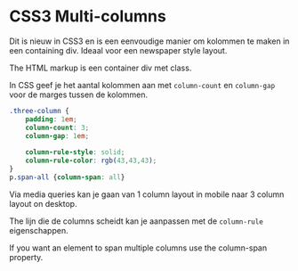 # CSS3 Multi-columns
Dit is nieuw in CSS3 en is een eenvoudige manier om kolommen te maken in een containing div. Ideaal voor een newspaper style layout.

The HTML markup is een container div met class.

In CSS geef je het aantal kolommen aan met `column-count` en `column-gap` voor de marges tussen de kolommen.
```CSS
.three-column {
    padding: 1em;
    column-count: 3;
    column-gap: 1em;
   
    column-rule-style: solid;
    column-rule-color: rgb(43,43,43);
}
p.span-all {column-span: all}
```
Via media queries kan je gaan van 1 column layout in mobile naar 3 column layout on desktop.

The lijn die de columns scheidt kan je aanpassen met de `column-rule` eigenschappen.

If you want an element to span multiple columns use the column-span property.